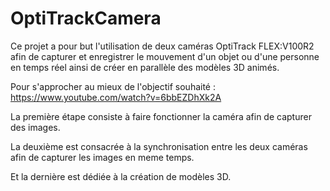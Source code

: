 # OptiTrackCamera

Ce projet a pour but l'utilisation de deux caméras OptiTrack FLEX:V100R2 afin de capturer et enregistrer le mouvement d'un objet ou d'une personne en temps réel ainsi de créer en parallèle des modèles 3D animés.

Pour s'approcher au mieux de l'objectif souhaité : https://www.youtube.com/watch?v=6bbEZDhXk2A

La première étape consiste à faire fonctionner la caméra afin de capturer des images.

La deuxième est consacrée à la synchronisation entre les deux caméras afin de capturer les images en meme temps.

Et la dernière est dédiée à la création de modèles 3D.

